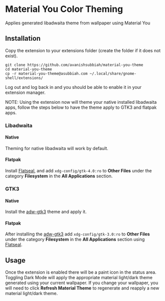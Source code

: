 # Material You Color Theming
Applies generated libadwaita theme from wallpaper using Material You

## Installation
Copy the extension to your extensions folder (create the folder if it does not exist).
```
git clone https://github.com/avanishsubbiah/material-you-theme
cd material-you-theme
cp -r material-you-theme@asubbiah.com ~/.local/share/gnome-shell/extensions/
```
Log out and log back in and you should be able to enable it in your extension manager.

NOTE: Using the extension now will theme your native installed libadwaita apps, follow the steps below to have the theme apply to GTK3 and flatpak apps.

### Libadwaita
#### Native
Theming for native libadwaita will work by default.
#### Flatpak
Install [Flatseal](https://github.com/tchx84/Flatseal), and add `xdg-config/gtk-4.0:ro` to **Other Files** under the category **Filesystem** in the **All Applications** section.

### GTK3
#### Native
Install the [adw-gtk3](https://github.com/lassekongo83/adw-gtk3) theme and apply it.
#### Flatpak
After installing the [adw-gtk3](https://github.com/lassekongo83/adw-gtk3) add `xdg-config/gtk-3.0:ro` to **Other Files** under the category **Filesystem** in the **All Applications** section using [Flatseal](https://github.com/tchx84/Flatseal).

## Usage
Once the extension is enabled there will be a paint icon in the status area. Toggling Dark Mode will apply the appropriate material light/dark theme generated using your current wallpaper. If you change your wallpaper, you will need to click **Refresh Material Theme** to regenerate and reapply a new material light/dark theme.
